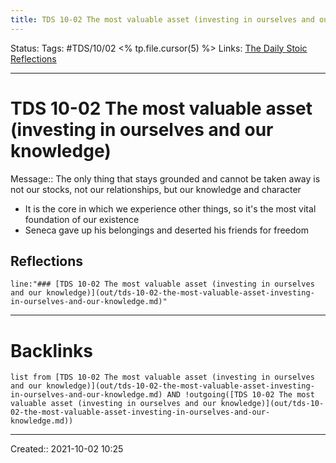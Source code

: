 ```yaml
---
title: TDS 10-02 The most valuable asset (investing in ourselves and our knowledge)
---
```

Status:
Tags: #TDS/10/02 <% tp.file.cursor(5) %>
Links: [The Daily Stoic Reflections](out/the-daily-stoic-reflections.md)
___
# TDS 10-02 The most valuable asset (investing in ourselves and our knowledge)
Message:: The only thing that stays grounded and cannot be taken away is not our stocks, not our relationships, but our knowledge and character
- It is the core in which we experience other things, so it's the most vital foundation of our existence
- Seneca gave up his belongings and deserted his friends for freedom

## Reflections
 ```query
line:"### [TDS 10-02 The most valuable asset (investing in ourselves and our knowledge)](out/tds-10-02-the-most-valuable-asset-investing-in-ourselves-and-our-knowledge.md)"
```
___
# Backlinks
```dataview
list from [TDS 10-02 The most valuable asset (investing in ourselves and our knowledge)](out/tds-10-02-the-most-valuable-asset-investing-in-ourselves-and-our-knowledge.md) AND !outgoing([TDS 10-02 The most valuable asset (investing in ourselves and our knowledge)](out/tds-10-02-the-most-valuable-asset-investing-in-ourselves-and-our-knowledge.md))
```
___

Created:: 2021-10-02 10:25

